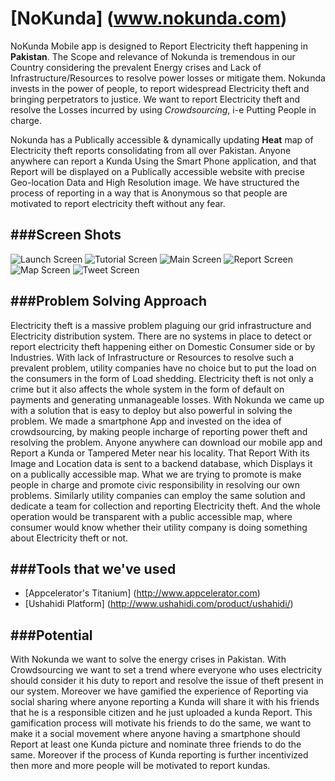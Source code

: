 # [NoKunda] (www.nokunda.com)

NoKunda Mobile app is designed to Report Electricity theft happening in **Pakistan**. The Scope and relevance of Nokunda is tremendous in our Country considering the prevalent Energy crises and Lack of Infrastructure/Resources to resolve power losses or mitigate them.  Nokunda invests in the power of people, to report widespread Electricity theft and bringing perpetrators to justice.  We want to report Electricity theft and resolve the Losses incurred by using *Crowdsourcing*, i-e Putting People in charge.

Nokunda has a Publically accessible & dynamically updating **Heat** map of Electricity theft reports consolidating from all over Pakistan. Anyone anywhere can report a Kunda Using the Smart Phone application, and that Report will be displayed on a Publically accessible website with precise Geo-location Data and High Resolution image. We have structured the process of reporting in a way that is Anonymous so that people are motivated to report electricity theft without any fear.

###Screen Shots
---
<img src="/ScreenShots/launchScreen.jpg" alt="Launch Screen">  <img src="/ScreenShots/tutorialScreen.jpg" alt="Tutorial Screen">  <img src="/ScreenShots/mainScreen.jpg" alt="Main Screen" >
<img src="/ScreenShots/reportScreen.jpg" alt="Report Screen">  <img src="/ScreenShots/mapScreen.jpg" alt="Map Screen">  <img src="/ScreenShots/tweetScreen.jpg" alt="Tweet Screen" >


###Problem Solving Approach
---

Electricity theft is a massive problem plaguing our grid infrastructure and Electricity distribution system. There are no systems in place to detect or report electricity theft happening either on Domestic Consumer side or by Industries. With lack of Infrastructure or Resources to resolve such a prevalent problem, utility companies have no choice but to put the load on the consumers in the form of Load shedding. Electricity theft is not only a crime but it also affects the whole system in the form of default on payments and generating unmanageable losses. 
 With Nokunda we came up with a solution that is easy to deploy but also powerful in solving the problem.  We made a smartphone App and invested on the idea of crowdsourcing, by making people incharge of reporting power theft and resolving the problem. Anyone anywhere can download our mobile app and Report a Kunda or Tampered Meter near his locality. That Report With its Image and Location data is sent to a backend database, which Displays it on a publically accessible map. What we are trying to promote is make people in charge and promote civic responsibility in resolving our own problems. Similarly utility companies can employ the same solution and dedicate a team for collection and reporting Electricity theft. And the whole operation would be transparent with a public accessible map, where consumer would know whether their utility company is doing something about Electricity theft or not.
 
###Tools that we've used
 ---
 * [Appcelerator's Titanium] (http://www.appcelerator.com)
 * [Ushahidi Platform] (http://www.ushahidi.com/product/ushahidi/)
 
 
###Potential
---
With Nokunda we want to solve the energy crises in Pakistan. With Crowdsourcing we want to set a trend where everyone who uses electricity should consider it his duty to report and resolve the issue of theft present in our system. Moreover we have gamified the experience of Reporting via social sharing where anyone reporting a Kunda will share it with his friends that he is a responsible citizen and he just uploaded a kunda Report. This gamification process will motivate his friends to do the same, we want to make it a social movement where anyone having a smartphone should Report at least one Kunda picture and nominate three friends to do the same. Moreover if the process of Kunda reporting is further incentivized then more and more people will be motivated to report kundas. 

